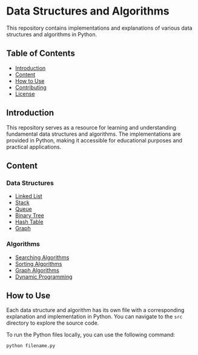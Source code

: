 # Data Structures and Algorithms

This repository contains implementations and explanations of various data structures and algorithms in Python.

## Table of Contents

- [Introduction](#introduction)
- [Content](#content)
- [How to Use](#how-to-use)
- [Contributing](#contributing)
- [License](#license)

## Introduction

This repository serves as a resource for learning and understanding fundamental data structures and algorithms. The implementations are provided in Python, making it accessible for educational purposes and practical applications.

## Content

### Data Structures

- [Linked List](#)
- [Stack](#)
- [Queue](#)
- [Binary Tree](#)
- [Hash Table](#)
- [Graph](#)

### Algorithms

- [Searching Algorithms](#)
- [Sorting Algorithms](#)
- [Graph Algorithms](#)
- [Dynamic Programming](#)

## How to Use

Each data structure and algorithm has its own file with a corresponding explanation and implementation in Python. You can navigate to the `src` directory to explore the source code.

To run the Python files locally, you can use the following command:

```bash
python filename.py
